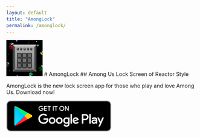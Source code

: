 ```yaml
---
layout: default
title: "AmongLock"
permalink: /amonglock/
---
```


<img class="app-icon" src="/images/amonglock-icon.png"/>
# AmongLock
## Among Us Lock Screen of Reactor Style

AmongLock is the new lock screen app for those who play and love Among Us. Download now!

<div><a class="app-link" id="googleLink" href="https://play.google.com/store/apps/details?id=amonguslock.amonguslockscreen.amonglock"><img class="app-icon" src="/images/badgegoogleplay.png"/></a></div>
